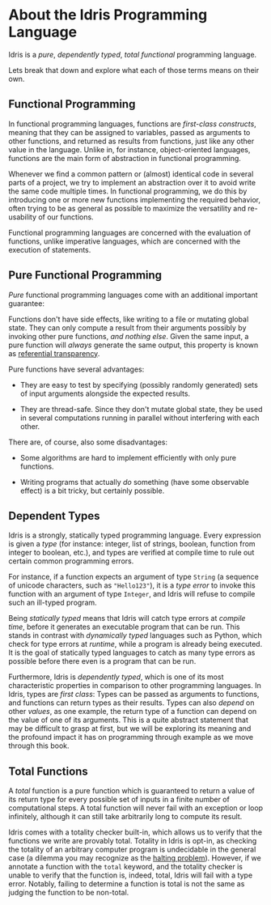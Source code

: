 # About the Idris Programming Language

Idris is a *pure*, *dependently typed*, *total* *functional* programming language.

Lets break that down and explore what each of those terms means on their own.

## Functional Programming

In functional programming languages, functions are *first-class constructs*, meaning that they can be assigned to variables, passed as arguments to other functions, and returned as results from functions, just like any other value in the language. Unlike in, for instance, object-oriented languages, functions are the main form of abstraction in functional programming.

Whenever we find a common pattern or (almost) identical code in several parts of a project, we try to implement an abstraction over it to avoid write the same code multiple times. In functional programming, we do this by introducing one or more new functions implementing the required behavior, often trying to be as general as possible to maximize the versatility and re-usability of our functions.

Functional programming languages are concerned with the evaluation of functions, unlike imperative languages, which are concerned with the execution of statements.

## Pure Functional Programming

*Pure* functional programming languages come with an additional important guarantee:

Functions don't have side effects, like writing to a file or mutating global state. They can only compute a result from their arguments possibly by invoking other pure functions, *and nothing else*. Given the same input, a pure function will *always* generate the same output, this property is known as [referential transparency](https://en.wikipedia.org/wiki/Referential_transparency).

Pure functions have several advantages:

- They are easy to test by specifying (possibly randomly generated) sets of input arguments alongside the expected results.

- They are thread-safe. Since they don't mutate global state, they be used in several computations running in parallel without interfering with each other.

There are, of course, also some disadvantages:

- Some algorithms are hard to implement efficiently with only pure functions.

- Writing programs that actually *do* something (have some observable effect) is a bit tricky, but certainly possible.

## Dependent Types

Idris is a strongly, statically typed programming language. Every expression is given a *type* (for instance: integer, list of strings, boolean, function from integer to boolean, etc.), and types are verified at compile time to rule out certain common programming errors.

For instance, if a function expects an argument of type `String` (a sequence of unicode characters, such as `"Hello123"`), it is a *type error* to invoke this function with an argument of type `Integer`, and Idris will refuse to compile such an ill-typed program.

Being *statically typed* means that Idris will catch type errors at *compile time*, before it generates an executable program that can be run. This stands in contrast with *dynamically typed* languages such as Python, which check for type errors at *runtime*, while a program is already being executed. It is the goal of statically typed languages to catch as many type errors as possible before there even is a program that can be run.

Furthermore, Idris is *dependently typed*, which is one of its most characteristic properties in comparison to other programming languages. In Idris, types are *first class*: Types can be passed as arguments to functions, and functions can return types as their results. Types can also *depend* on other *values*, as one example, the return type of a function can depend on the value of one of its arguments. This is a quite abstract statement that may be difficult to grasp at first, but we will be exploring its meaning and the profound impact it has on programming through example as we move through this book.

## Total Functions

A *total* function is a pure function which is guaranteed to return a value of its return type for every possible set of inputs in a finite number of computational steps. A total function will never fail with an exception or loop infinitely, although it can still take arbitrarily long to compute its result.

Idris comes with a totality checker built-in, which allows us to verify that the functions we write are provably total. Totality in Idris is opt-in, as checking the totality of an arbitrary computer program is undecidable in the general case (a dilemma you may recognize as the [halting problem](https://en.wikipedia.org/wiki/Halting_problem)). However, if we annotate a function with the `total` keyword, and the totality checker is unable to verify that the function is, indeed, total, Idris will fail with a type error. Notably, failing to determine a function is total is not the same as judging the function to be non-total.

<!-- vi: filetype=idris2:syntax=markdown
-->
